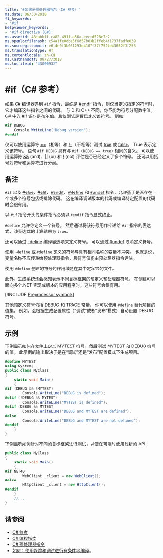 ```yaml
---
title: '#如果是预处理器指令（C# 参考）'
ms.date: 06/30/2018
f1_keywords:
- '#if'
helpviewer_keywords:
- '#if directive [C#]'
ms.assetid: 48cabbff-ca82-491f-a56a-eeccd528c7c2
ms.openlocfilehash: c54a1fe0dba5f6d57b03b2ffeb4f1737fadfe039
ms.sourcegitcommit: e614e0f3b031293e4107f37f752be43652f3f253
ms.translationtype: HT
ms.contentlocale: zh-CN
ms.lasthandoff: 08/27/2018
ms.locfileid: "43000932"
---
```

# <a name="if-c-reference"></a>#if（C# 参考）

如果 C# 编译器遇到 `#if` 指令，最终是 [#endif](preprocessor-endif.md) 指令，则仅当定义指定的符号时，它才编译这些指令之间的代码。 与 C 和 C++ 不同，你不能为符号分配数字值。 C# 中的 #if 语句是布尔值，且仅测试是否已定义该符号。 例如:

```csharp
#if DEBUG
    Console.WriteLine("Debug version");
#endif
```

仅可以使用运算符 [==](../operators/equality-comparison-operator.md)（相等）和 [!=](../operators/not-equal-operator.md)（不相等）测试 [true](../keywords/true.md) 或 [false](../keywords/false.md)。 True 表示定义该符号。 语句 `#if DEBUG` 具有与 `#if (DEBUG == true)` 相同的含义。 可以使用运算符 [&&](../operators/conditional-and-operator.md) (and)、[&#124;&#124;](../operators/conditional-or-operator.md) (or) 和 [!](../operators/logical-negation-operator.md) (not) 评估是否已经定义了多个符号。 还可以用括号对符号和运算符进行分组。

## <a name="remarks"></a>备注

`#if` 以及 [#else](preprocessor-else.md)、[#elif](preprocessor-elif.md)、[#endif](preprocessor-endif.md)、[#define](preprocessor-define.md) 和 [#undef](preprocessor-undef.md) 指令，允许基于是否存在一个或多个符号包括或排除代码。 这在编译调试版本的代码或编译特定配置的代码时会很有用。

以 `#if` 指令开头的条件指令必须以 `#endif` 指令显式终止。

`#define` 允许你定义一个符号。 然后通过将该符号用作传递给 `#if` 指令的表达式，该表达式的计算结果为 `true`。

还可以通过 [-define](../compiler-options/define-compiler-option.md) 编译器选项来定义符号。 可以通过 [#undef](preprocessor-undef.md) 取消定义符号。

使用 `-define` 或 `#define` 定义的符号与具有相同名称的变量不冲突。 也就是说，变量名称不应传递给预处理器指令，且符号仅能由预处理器指令评估。

使用 `#define` 创建的符号的作用域是在其中定义它的文件。

此外，生成系统还会感知表示不同[目标框架](../../../standard/frameworks.md)的预定义预处理器符号。 在创建可以面向多个.NET 实现或版本的应用程序时，这些符号会很有用。

[!INCLUDE [Preprocessor symbols](~/includes/preprocessor-symbols.md)]

其他预定义符号包括 DEBUG 和 TRACE 常量。 你可以使用 `#define` 替代项目的值集。 例如，会根据生成配置属性（“调试”或者“发布”模式）自动设置 DEBUG 符号。

## <a name="examples"></a>示例

下例显示如何在文件上定义 MYTEST 符号，然后测试 MYTEST 和 DEBUG 符号的值。 此示例的输出取决于是在“调试”还是“发布”配置模式下生成项目。

```csharp
#define MYTEST
using System;
public class MyClass
{
    static void Main()
    {
#if (DEBUG && !MYTEST)
        Console.WriteLine("DEBUG is defined");
#elif (!DEBUG && MYTEST)
        Console.WriteLine("MYTEST is defined");
#elif (DEBUG && MYTEST)
        Console.WriteLine("DEBUG and MYTEST are defined");  
#else
        Console.WriteLine("DEBUG and MYTEST are not defined");
#endif
    }
}
```

下例显示如何针对不同的目标框架进行测试，以便在可能时使用较新的 API：

```csharp
public class MyClass
{
    static void Main()
    {
#if NET40
        WebClient _client = new WebClient();
#else
        HttpClient _client = new HttpClient();
#endif
    }
    //...
}
```

## <a name="see-also"></a>请参阅

- [C# 参考](../../../csharp/language-reference/index.md)  
- [C# 编程指南](../../../csharp/programming-guide/index.md)  
- [C# 预处理器指令](index.md)  
- [如何：使用跟踪和调试进行有条件地编译](../../../framework/debug-trace-profile/how-to-compile-conditionally-with-trace-and-debug.md)。
